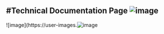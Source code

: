 #Technical Documentation Page
![image](https://user-images.githubusercontent.com/44882080/52178412-7a4b1d00-27ce-11e9-8bd7-92c7c79fa2b3.png)
---
![image](https://user-images.![image](https://user-images.githubusercontent.com/44882080/52178427-ad8dac00-27ce-11e9-8d5b-6e5ea9118be5.png)

